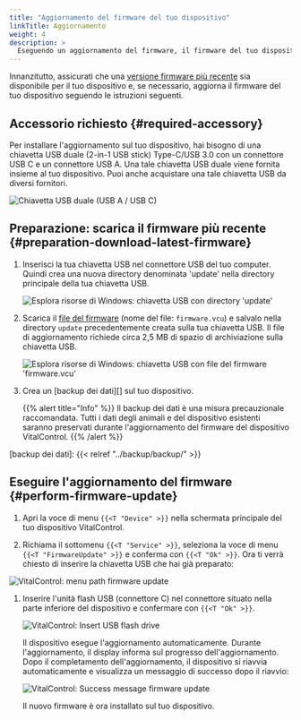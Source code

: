```yaml
---
title: "Aggiornamento del firmware del tuo dispositivo"
linkTitle: Aggiornamento
weight: 4
description: >
  Eseguendo un aggiornamento del firmware, il firmware del tuo dispositivo VitalControl può essere aggiornato alle versioni più recenti disponibili.
---
```

Innanzitutto, assicurati che una [versione firmware più recente](../versions/) sia disponibile per il tuo dispositivo e, se necessario, aggiorna il firmware del tuo dispositivo seguendo le istruzioni seguenti.

## Accessorio richiesto {#required-accessory}

Per installare l'aggiornamento sul tuo dispositivo, hai bisogno di una chiavetta USB duale (2-in-1 USB stick) Type-C/USB 3.0 con un connettore USB C e un connettore USB A. Una tale chiavetta USB duale viene fornita insieme al tuo dispositivo. Puoi anche acquistare una tale chiavetta USB da diversi fornitori.

![Chiavetta USB duale (USB A / USB C)](/images/firmware/update/usb-dual-stick.svg "Chiavetta USB duale")

## Preparazione: scarica il firmware più recente {#preparation-download-latest-firmware}

1. Inserisci la tua chiavetta USB nel connettore USB del tuo computer. Quindi crea una nuova directory denominata 'update' nella directory principale della tua chiavetta USB.

    ![Esplora risorse di Windows: chiavetta USB con directory 'update'](../images/create-folder-update.png "Chiavetta USB: directory 'update'")

1. Scarica il [file del firmware](/download/firmware.vcu) (nome del file: `firmware.vcu`) e salvalo nella directory `update` precedentemente creata sulla tua chiavetta USB. Il file di aggiornamento richiede circa 2,5 MB di spazio di archiviazione sulla chiavetta USB.

    ![Esplora risorse di Windows: chiavetta USB con file del firmware 'firmware.vcu'](../images/save-firmware-file.png "Chiavetta USB con file del firmware")

1. Crea un [backup dei dati][] sul tuo dispositivo.

    {{% alert title="Info" %}}
Il backup dei dati è una misura precauzionale raccomandata. Tutti i dati degli animali e del dispositivo esistenti saranno preservati durante l'aggiornamento del firmware del dispositivo VitalControl.
    {{% /alert %}}

[backup dei dati]: {{< relref "../backup/backup/" >}}

## Eseguire l'aggiornamento del firmware {#perform-firmware-update}

1. Apri la voce di menu `{{<T "Device" >}}` nella schermata principale del tuo dispositivo VitalControl.

1. Richiama il sottomenu `{{<T "Service" >}}`, seleziona la voce di menu `{{<T "FirmwareUpdate" >}}` e conferma con `{{<T "Ok" >}}`. Ora ti verrà chiesto di inserire la chiavetta USB che hai già preparato:

![VitalControl: menu path firmware update](../images/firmware-update.png "Aggiornamento firmware")

1. Inserire l'unità flash USB (connettore C) nel connettore situato nella parte inferiore del dispositivo e confermare con `{{<T "Ok" >}}`.

    ![VitalControl: Insert USB flash drive](/images/firmware/update/plug-in-dual-usb-stick.svg "Inserire l'unità flash USB")

    Il dispositivo esegue l'aggiornamento automaticamente. Durante l'aggiornamento, il display informa sul progresso dell'aggiornamento. Dopo il completamento dell'aggiornamento, il dispositivo si riavvia automaticamente e visualizza un messaggio di successo dopo il riavvio:

   ![VitalControl: Success message firmware update](../images/update-success.png "Aggiornamento firmware riuscito")

   Il nuovo firmware è ora installato sul tuo dispositivo.
